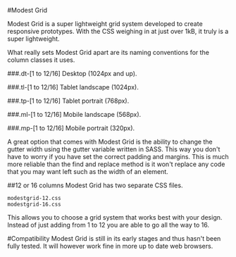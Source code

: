 #Modest Grid

Modest Grid is a super lightweight grid system developed to create responsive prototypes. With the CSS weighing in at just over 1kB, it truly is a super lightweight.

What really sets Modest Grid apart are its naming conventions for the column classes it uses.

###.dt-[1 to 12/16] Desktop (1024px and up).

###.tl-[1 to 12/16] Tablet landscape (1024px).

###.tp-[1 to 12/16] Tablet portrait (768px).

###.ml-[1 to 12/16] Mobile landscape (568px).

###.mp-[1 to 12/16] Mobile portrait (320px).

A great option that comes with Modest Grid is the ability to change the gutter width using the gutter variable written in SASS. This way you don't have to worry if you have set the correct padding and margins. This is much more reliable than the find and replace method is it won't replace any code that you may want left such as the width of an element.

##12 or 16 columns
Modest Grid has two separate CSS files.

	modestgrid-12.css
	modestgrid-16.css

This allows you to choose a grid system that works best with your design. Instead of just adding from 1 to 12 you are able to go all the way to 16.

#Compatibility
Modest Grid is still in its early stages and thus hasn't been fully tested. It will however work fine in more up to date web browsers.